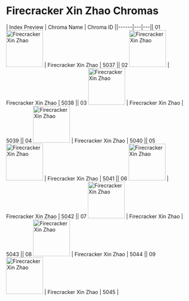 # Firecracker Xin Zhao Chromas

| Index  Preview | Chroma Name | Chroma ID ||------|---|---|| 01  <img src='https://raw.communitydragon.org/latest/plugins/rcp-be-lol-game-data/global/default/v1/champion-chroma-images/5/5037.png' alt='Firecracker Xin Zhao' width='100'> | Firecracker Xin Zhao | 5037 || 02  <img src='https://raw.communitydragon.org/latest/plugins/rcp-be-lol-game-data/global/default/v1/champion-chroma-images/5/5038.png' alt='Firecracker Xin Zhao' width='100'> | Firecracker Xin Zhao | 5038 || 03  <img src='https://raw.communitydragon.org/latest/plugins/rcp-be-lol-game-data/global/default/v1/champion-chroma-images/5/5039.png' alt='Firecracker Xin Zhao' width='100'> | Firecracker Xin Zhao | 5039 || 04  <img src='https://raw.communitydragon.org/latest/plugins/rcp-be-lol-game-data/global/default/v1/champion-chroma-images/5/5040.png' alt='Firecracker Xin Zhao' width='100'> | Firecracker Xin Zhao | 5040 || 05  <img src='https://raw.communitydragon.org/latest/plugins/rcp-be-lol-game-data/global/default/v1/champion-chroma-images/5/5041.png' alt='Firecracker Xin Zhao' width='100'> | Firecracker Xin Zhao | 5041 || 06  <img src='https://raw.communitydragon.org/latest/plugins/rcp-be-lol-game-data/global/default/v1/champion-chroma-images/5/5042.png' alt='Firecracker Xin Zhao' width='100'> | Firecracker Xin Zhao | 5042 || 07  <img src='https://raw.communitydragon.org/latest/plugins/rcp-be-lol-game-data/global/default/v1/champion-chroma-images/5/5043.png' alt='Firecracker Xin Zhao' width='100'> | Firecracker Xin Zhao | 5043 || 08  <img src='https://raw.communitydragon.org/latest/plugins/rcp-be-lol-game-data/global/default/v1/champion-chroma-images/5/5044.png' alt='Firecracker Xin Zhao' width='100'> | Firecracker Xin Zhao | 5044 || 09  <img src='https://raw.communitydragon.org/latest/plugins/rcp-be-lol-game-data/global/default/v1/champion-chroma-images/5/5045.png' alt='Firecracker Xin Zhao' width='100'> | Firecracker Xin Zhao | 5045 |
